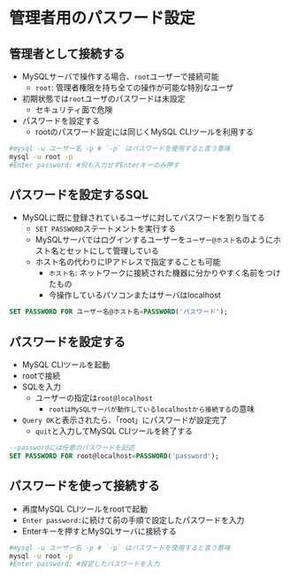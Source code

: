 # 管理者用のパスワード設定

## 管理者として接続する

* MySQLサーバで操作する場合、`root`ユーザーで接続可能
    * `root`: 管理者権限を持ち全ての操作が可能な特別なユーザ
* 初期状態では`root`ユーザのパスワードは未設定
    * セキュリティ面で危険
* パスワードを設定する
    * rootのパスワード設定には同じくMySQL CLIツールを利用する

```bash
#mysql -u ユーザー名 -p # `-p` はパスワードを使用すると言う意味
mysql -u root -p
#Enter password: #何も入力せずEnterキーのみ押す
```

## パスワードを設定するSQL

* MySQLに既に登録されているユーザに対してパスワードを割り当てる
    * `SET PASSWORD`ステートメントを実行する
    * MySQLサーバではログインするユーザーを`ユーザー@ホスト名`のようにホスト名とセットにして管理している
    * ホスト名の代わりにIPアドレスで指定することも可能
        * `ホスト名`: ネットワークに接続された機器に分かりやすく名前をつけたもの
        * 今操作しているパソコンまたはサーバはlocalhost

```sql
SET PASSWORD FOR ユーザー名@ホスト名=PASSWORD('パスワード');
```

## パスワードを設定する

* MySQL CLIツールを起動
* rootで接続
* SQLを入力
    * ユーザーの指定は`root@localhost`
        * `rootはMySQLサーバが動作しているlocalhostから接続する`の意味
* `Query OK`と表示されたら、「root」にパスワードが設定完了
    * `quit`と入力してMySQL CLIツールを終了する

```sql
--passwordには任意のパスワードを記述
SET PASSWORD FOR root@localhost=PASSWORD('password');
```

## パスワードを使って接続する

* 再度MySQL CLIツールをrootで起動
* `Enter password:`に続けて前の手順で設定したパスワードを入力
* Enterキーを押すとMySQLサーバに接続する

```bash
#mysql -u ユーザー名 -p # `-p` はパスワードを使用すると言う意味
mysql -u root -p
#Enter password: #設定したパスワードを入力
```
